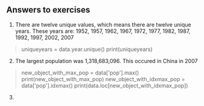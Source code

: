 ## Answers to exercises

1. There are twelve unique values, which means there are twelve unique years. These years are: 1952, 1957, 1962, 1967, 1972, 1977, 1982, 1987, 1992, 1997, 2002, 2007
>uniqueyears = data.year.unique()
> print(uniqueyears)

2. The largest population was 1,318,683,096. This occured in China in 2007
> new_object_with_max_pop = data['pop'].max()
> print(new_object_with_max_pop)
> new_object_with_idxmax_pop = data['pop'].idxmax()
> print(data.loc[new_object_with_idxmax_pop])

3.

